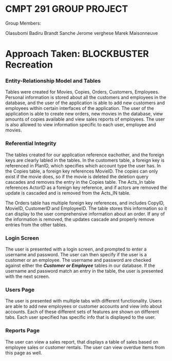 # CMPT 291 GROUP PROJECT
Group Members:

Olasubomi Badiru
Brandt Sanche 
Jerome verghese
Marek Maisonneuve


# Approach Taken: BLOCKBUSTER Recreation
### Entity-Relationship Model and Tables
Tables were created for Movies, Copies, Orders, Customers, Employees.
Personal information is stored about all the customers and employees in the database, and the user of the application is able to add new customers and employees within certain interfaces of the application.
The user of the application is able to create new orders, new movies in the database, view amounts of copies available and view sales reports of employees. The user is also allowed to view information specific to each user, employee and movies.

### Referential Integrity
The tables created for our application reference eachother, and the foreign keys are clearly labled in the tables. In the customers table, a foreign key is referenced in PlanID, which specifies which account type the user has. In the Copies table, a foreign key references MovieID. The copies can only exist if the movie does, so if the movie is deleted the deletion query cascades and removes the entry in the Copies table. The Acts_In table references ActorID as a foreign key reference, and if actors are removed the update is cascaded and is removed from the Acts_IN table.

The Orders table has multiple foreign key references, and includes CopyID, MovieID, CustomerID and EmployeeID. The table stores this information so it can display to the user comprehensive information about an order. If any of the information is removed, the updates cascade and properly remove entries from the other tables.



### Login Screen
The user is presented with a login screen, and prompted to enter a username and password. The user can then specify if the user is a customer or an employee. The username and password are checked against either the ***Customer or Employee*** tables in our database. If the username and password match an entry in the table, the user is presented with the next screen.

### Users Page
The user is presented with multiple tabs with different functionality. Users are able to add new employees or customer accounts and view info about accounts. Each of these different sets of features are shown on different tabs. Each user specified has specific info that is displayed to the user.
### Reports Page
The user can view a sales report, that displays a table of sales based on employee sales or customer rentals. The user can view overdue items from this page as well.

